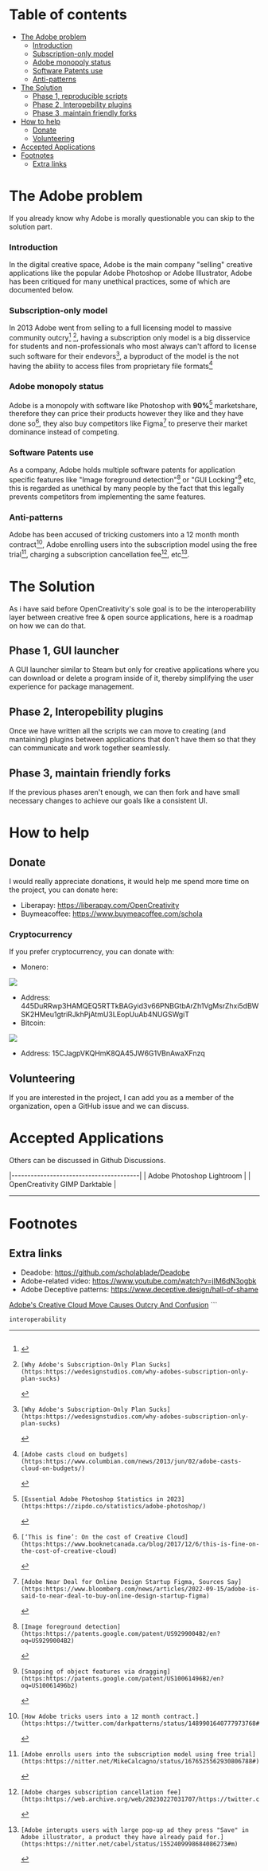 Table of contents
===============================================================

-   [The Adobe problem](#the-adobe-problem)
    -   [Introduction](#introduction)
    -   [Subscription-only model](#subscription-only-model)
    -   [Adobe monopoly status](#adobe-monopoly-status)
    -   [Software Patents use](#software-patents-use)
    -   [Anti-patterns](#anti-patterns)
-   [The Solution](#the-solution)
    -   [Phase 1, reproducible scripts](#phase-1-reproducible-scripts)
    -   [Phase 2, Interopebility
        plugins](#phase-2-interopebility-plugins)
    -   [Phase 3, maintain friendly
        forks](#phase-3-maintain-friendly-forks)
-   [How to help](#how-to-help)
    -   [Donate](#donate)
    -   [Volunteering](#volunteering)
-   [Accepted Applications](#accepted-applications)
-   [Footnotes](#footnotes)
    -   [Extra links](#extra-links)

The Adobe problem
=================

If you already know why Adobe is morally questionable you can skip to
the solution part.

### Introduction

In the digital creative space, Adobe is the main company \"selling\"
creative applications like the popular Adobe Photoshop or Adobe
Illustrator, Adobe has been critiqued for many unethical practices, some
of which are documented below.

### Subscription-only model

In 2013 Adobe went from selling to a full licensing model to massive
community outcry[^1] [^2], having a subscription only model is a big
disservice for students and non-professionals who most always can\'t
afford to license such software for their endevors[^3], a byproduct of
the model is the not having the ability to access files from proprietary
file formats[^4]

### Adobe monopoly status

Adobe is a monopoly with software like Photoshop with **90%**[^5]
marketshare, therefore they can price their products however they like
and they have done so[^6], they also buy competitors like Figma[^7] to
preserve their market dominance instead of competing.

### Software Patents use

As a company, Adobe holds multiple software patents for application
specific features like \"Image foreground detection\"[^8] or \"GUI
Locking\"[^9] etc, this is regarded as unethical by many people by the
fact that this legally prevents competitors from implementing the same
features.

### Anti-patterns

Adobe has been accused of tricking customers into a 12 month month
contract[^10], Adobe enrolling users into the subscription model using
the free trial[^11], charging a subscription cancellation fee[^12],
etc[^13].

The Solution
============

As i have said before OpenCreativity\'s sole goal is to be the
interoperability layer between creative free & open source applications,
here is a roadmap on how we can do that.

Phase 1, GUI launcher
-----------------------------

A GUI launcher similar to Steam but only for creative applications where you can download or delete a program inside of it, thereby simplifying the user experience for package management.

Phase 2, Interopebility plugins
-------------------------------

Once we have written all the scripts we can move to creating (and
mantaining) plugins between applications that don\'t have them so that
they can communicate and work together seamlessly.

Phase 3, maintain friendly forks
--------------------------------

If the previous phases aren\'t enough, we can then fork and have small
necessary changes to achieve our goals like a consistent UI.

How to help
===========

Donate
------

I would really appreciate donations, it would help me spend more time on
the project, you can donate here:

-   Liberapay: <https://liberapay.com/OpenCreativity>
-   Buymeacoffee: <https://www.buymeacoffee.com/schola>

### Cryptocurrency

If you prefer cryptocurrency, you can donate with:

-   Monero:

![](./xmr.png)

-   Address:
    445DuRRwp3HAMQEQ5RTTkBAGyid3v66PNBGtbArZh1VgMsrZhxi5dBWSK2HMeu1gtriRJkhPjAtmU3LEopUuAb4NUGSWgiT
-   Bitcoin:

![](./btc.png)

-   Address: 15CJagpVKQHmK8QA45JW6G1VBnAwaXFnzq

Volunteering
------------

If you are interested in the project, I can add you as a member of the
organization, open a GitHub issue and we can discuss.

Accepted Applications
=====================

Others can be discussed in Github Discussions.

|----------------------------------------|
| Adobe            Photoshop   Lightroom |
| OpenCreativity   GIMP        Darktable |
  ---------------- ----------- -----------

Footnotes
=========

Extra links
-----------

-   Deadobe: <https://github.com/scholablade/Deadobe>
-   Adobe-related video: <https://www.youtube.com/watch?v=jIM6dN3ogbk>
-   Adobe Deceptive patterns:
    <https://www.deceptive.design/hall-of-shame>

[^1]: ``` {.example}
 [Adobe's Creative Cloud Move Causes Outcry And Confusion](https:https://www.forbes.com/sites/adriankingsleyhughes/2013/05/09/adobes-creative-cloud-move-causes-outcry-and-confusion/?sh=74de7df26925)
    ```

    interoperability

[^2]: ``` {.example}
    [Why Adobe's Subscription-Only Plan Sucks](https:https://wedesignstudios.com/why-adobes-subscription-only-plan-sucks)
    ```

[^3]: ``` {.example}
    [Why Adobe's Subscription-Only Plan Sucks](https:https://wedesignstudios.com/why-adobes-subscription-only-plan-sucks)
    ```

[^4]: ``` {.example}
    [Adobe casts cloud on budgets](https:https://www.columbian.com/news/2013/jun/02/adobe-casts-cloud-on-budgets/)
    ```

[^5]: ``` {.example}
    [Essential Adobe Photoshop Statistics in 2023](https:https://zipdo.co/statistics/adobe-photoshop/)
    ```

[^6]: ``` {.example}
    [‘This is fine’: On the cost of Creative Cloud](https:https://www.booknetcanada.ca/blog/2017/12/6/this-is-fine-on-the-cost-of-creative-cloud)
    ```

[^7]: ``` {.example}
    [Adobe Near Deal for Online Design Startup Figma, Sources Say](https:https://www.bloomberg.com/news/articles/2022-09-15/adobe-is-said-to-near-deal-to-buy-online-design-startup-figma)
    ```

[^8]: ``` {.example}
    [Image foreground detection](https:https://patents.google.com/patent/US9299004B2/en?oq=US9299004B2)
    ```

[^9]: ``` {.example}
    [Snapping of object features via dragging](https:https://patents.google.com/patent/US10061496B2/en?oq=US10061496b2)
    ```

[^10]: ``` {.example}
     [How Adobe tricks users into a 12 month contract.](https:https://twitter.com/darkpatterns/status/1489901640777973768#m)
    ```

[^11]: ``` {.example}
    [Adobe enrolls users into the subscription model using free trial](https:https://nitter.net/MikeCalcagno/status/1676525562930806788#)
    ```

[^12]: ``` {.example}
    [Adobe charges subscription cancellation fee](https:https://web.archive.org/web/20230227031707/https://twitter.com/MRDADDGUY/status/1381628427246039045)
    ```

[^13]: ``` {.example}
    [Adobe interupts users with large pop-up ad they press "Save" in Adobe illustrator, a product they have already paid for.](https:https://nitter.net/cabel/status/1552409998684086273#m)
    ```
